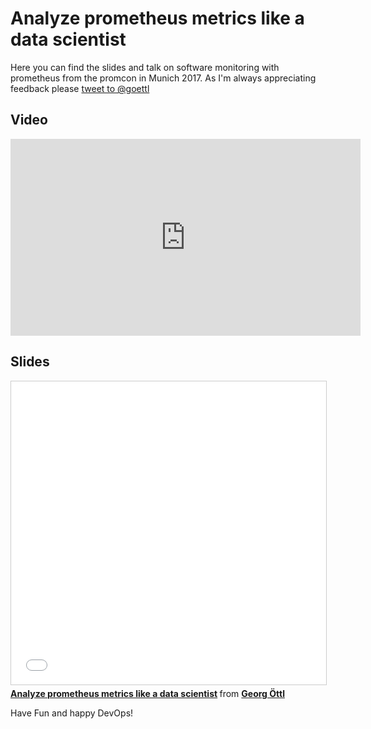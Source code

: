 # Analyze prometheus  metrics like a data scientist

Here you can find the slides and talk on 
software monitoring with prometheus from the promcon in Munich 2017.
As I'm always appreciating feedback please 
<a href="https://twitter.com/intent/tweet?screen_name=goettl&ref_src=twsrc%5Etfw" class="twitter-mention-button" data-show-count="false">tweet to @goettl</a><script async src="https://platform.twitter.com/widgets.js" charset="utf-8"></script> 


## Video
<iframe width="560" height="315" src="https://www.youtube.com/embed/aUOgPdaXOwQ" frameborder="0" allowfullscreen></iframe>

## Slides
<iframe src="//www.slideshare.net/slideshow/embed_code/key/aESk1Ik2S0MFSJ" width="595" height="485" frameborder="0" marginwidth="0" marginheight="0" scrolling="no" style="border:1px solid #CCC; border-width:1px; margin-bottom:5px; max-width: 100%;" allowfullscreen> </iframe> <div style="margin-bottom:5px"> <strong> <a href="//www.slideshare.net/secret/aESk1Ik2S0MFSJ" title="Analyze prometheus metrics like a data scientist" target="_blank">Analyze prometheus metrics like a data scientist</a> </strong> from <strong><a href="https://www.slideshare.net/GeorgOettl" target="_blank">Georg Öttl</a></strong> </div>


Have Fun and happy DevOps!